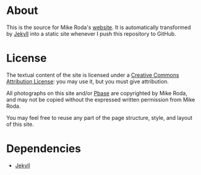 # About

This is the source for Mike Roda's [website](http://www.mikeroda.com "http://www.mikeroda.com").  It is automatically transformed by [Jekyll](http://github.com/mojombo/jekyll) into a static site whenever I push this repository to GitHub.

# License

The textual content of the site is licensed under a [Creative Commons Attribution License](http://creativecommons.org/licenses/by/3.0/us/): you may use it, but you must give attribution.

All photographs on this site and/or [Pbase](http://www.pbase.com/mroda) are copyrighted by Mike Roda, and may not be copied without the expressed written permission from Mike Roda.

You may feel free to reuse any part of the page structure, style, and layout of this site.

# Dependencies

* [Jekyll](http://wiki.github.com/mojombo/jekyll/install)
